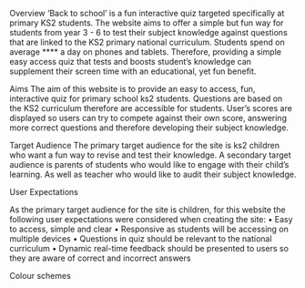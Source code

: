 Overview
‘Back to school’ is a fun interactive quiz targeted specifically at primary KS2 students. The website aims to offer a simple but fun way for students from year 3 - 6 to test their subject knowledge against questions that are linked to the KS2 primary national curriculum. Students spend on average **** a day on phones and tablets. Therefore, providing a simple easy access quiz that tests and boosts student’s knowledge can supplement their screen time with an educational, yet fun benefit. 

Aims
The aim of this website is to provide an easy to access, fun, interactive quiz for primary school ks2 students. Questions are based on the KS2 curriculum therefore are accessible for students. User’s scores are displayed so users can try to compete against their own score, answering more correct questions and therefore developing their subject knowledge.

Target Audience
The primary target audience for the site is ks2 children who want a fun way to revise and test their knowledge. A secondary target audience is parents of students who would like to engage with their child’s learning. As well as teacher who would like to audit their subject knowledge.

User Expectations

As the primary target audience for the site is children, for this website the following user expectations were considered when creating the site:
•	Easy to access, simple and clear
•	Responsive as students will be accessing on multiple devices
•	Questions in quiz should be relevant to the national curriculum 
•	Dynamic real-time feedback should be presented to users so they are aware of correct and incorrect answers

Colour schemes 


